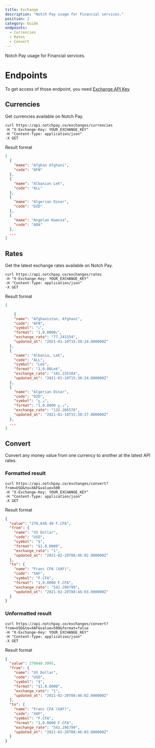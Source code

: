 ```yaml
---
title: Exchange
description: "Notch Pay usage for Financial services."
position: 2
category: Guide
endpoints:
  - Currencies
  - Rates
  - Convert
---
```


Notch Pay usage for Financial services.

# Endpoints

<list :items="endpoints"></list>

<alert type="warning">

To get access of those endpoint, you need [Exchange API Key](https://business.notchpay.co/settings/apis-webhooks)

</alert>

## Currencies

Get currencies available on Notch Pay.

<code-group>
  <code-block label="cURL" active>

```cURL
curl https://api.notchpay.co/exchanges/currencies
-H "X-Exchange-Key: YOUR_EXCHANGE_KEY"
-H "Content-Type: application/json"
-X GET
```

  </code-block>
  
</code-group>

Result format

```json
[
  {
    "mame": "Afghan Afghani",
    "code": "AFN"
  },
  {
    "mame": "Albanian Lek",
    "code": "ALL"
  },
  {
    "mame": "Algerian Dinar",
    "code": "DZD"
  },
  {
    "mame": "Angolan Kwanza",
    "code": "AOA"
  },
  ...
]
```

## Rates

Get the latest exchange rates available on Notch Pay.

<code-group>
  <code-block label="cURL" active>

```cURL
curl https://api.notchpay.co/exchanges/rates
-H "X-Exchange-Key: YOUR_EXCHANGE_KEY"
-H "Content-Type: application/json"
-X GET
```

  </code-block>
</code-group>

Result format

```json
[

    {
    "name": "Afghanistan, Afghani",
    "code": "AFN",
    "symbol": "؋",
    "format": "؋1,0.0000",
    "exchange_rate": "77.243354",
    "updated_at": "2021-01-10T15:30:24.000000Z"
  },
  {
    "name": "Albania, Lek",
    "code": "ALL",
    "symbol": "Lek",
    "format": "1,0.00Lek",
    "exchange_rate": "101.235184",
    "updated_at": "2021-01-10T15:30:24.000000Z"
  },
  {
    "name": "Algerian Dinar",
    "code": "DZD",
    "symbol": "د.ج‏",
    "format": "د.ج‏ 1,0.0000",
    "exchange_rate": "132.206578",
    "updated_at": "2021-01-10T15:30:27.000000Z"
  },
  ...
]
```

## Convert

Convert any money value from one currency to another at the latest API rates.

### Formatted result

<code-group>
  <code-block label="cURL" active>

```cURL
curl https://api.notchpay.co/exchanges/convert?from=USD&to=XAF&value=500
-H "X-Exchange-Key: YOUR_EXCHANGE_KEY"
-H "Content-Type: application/json"
-X GET
```

  </code-block>
</code-group>

Result format

```json
{
  "value": "270,648.40 F.CFA",
  "from": {
    "name": "US Dollar",
    "code": "USD",
    "symbol": "$",
    "format": "$1,0.0000",
    "exchange_rate": "1",
    "updated_at": "2021-02-20T08:46:02.000000Z"
  },
  "to": {
    "name": "Franc CFA (XAF)",
    "code": "XAF",
    "symbol": "F.CFA",
    "format": "1,0.0000 F.CFA",
    "exchange_rate": "541.296799",
    "updated_at": "2021-02-20T08:46:03.000000Z"
  }
}
```

### Unformatted result

<code-group>
  <code-block label="cURL" active>

```cURL
curl https://api.notchpay.co/exchanges/convert?from=USD&to=XAF&value=500&format=false
-H "X-Exchange-Key: YOUR_EXCHANGE_KEY"
-H "Content-Type: application/json"
-X GET
```

  </code-block>
</code-group>

Result format

```json
{
  "value": 270648.3995,
  "from": {
    "name": "US Dollar",
    "code": "USD",
    "symbol": "$",
    "format": "$1,0.0000",
    "exchange_rate": "1",
    "updated_at": "2021-02-20T08:46:02.000000Z"
  },
  "to": {
    "name": "Franc CFA (XAF)",
    "code": "XAF",
    "symbol": "F.CFA",
    "format": "1,0.0000 F.CFA",
    "exchange_rate": "541.296799",
    "updated_at": "2021-02-20T08:46:03.000000Z"
  }
}
```
